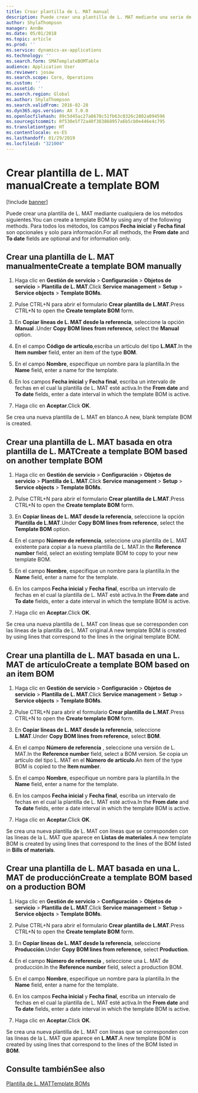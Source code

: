 ```yaml
---
title: Crear plantilla de L. MAT manual
description: Puede crear una plantilla de L. MAT mediante una serie de métodos.
author: ShylaThompson
manager: AnnBe
ms.date: 05/01/2018
ms.topic: article
ms.prod: ''
ms.service: dynamics-ax-applications
ms.technology: ''
ms.search.form: SMATemplateBOMTable
audience: Application User
ms.reviewer: josaw
ms.search.scope: Core, Operations
ms.custom: ''
ms.assetid: ''
ms.search.region: Global
ms.author: ShylaThompson
ms.search.validFrom: 2016-02-28
ms.dyn365.ops.version: AX 7.0.0
ms.openlocfilehash: 89c5d45ac27a8678c51fb63c0326c2802a094596
ms.sourcegitcommit: 0f530e5f72a40f383868957a6b5cb0e446e4c795
ms.translationtype: HT
ms.contentlocale: es-ES
ms.lasthandoff: 01/29/2019
ms.locfileid: "321004"
---
```

# <a name="create-a-template-bom"></a><span data-ttu-id="1f591-103">Crear plantilla de L. MAT manual</span><span class="sxs-lookup"><span data-stu-id="1f591-103">Create a template BOM</span></span>   

[!include [banner](../includes/banner.md)]


<span data-ttu-id="1f591-104">Puede crear una plantilla de L. MAT mediante cualquiera de los métodos siguientes.</span><span class="sxs-lookup"><span data-stu-id="1f591-104">You can create a template BOM by using any of the following methods.</span></span> <span data-ttu-id="1f591-105">Para todos los métodos, los campos **Fecha inicial** y **Fecha final** son opcionales y solo para información.</span><span class="sxs-lookup"><span data-stu-id="1f591-105">For all methods, the **From date** and **To date** fields are optional and for information only.</span></span>

## <a name="create-a-template-bom-manually"></a><span data-ttu-id="1f591-106">Crear una plantilla de L. MAT manualmente</span><span class="sxs-lookup"><span data-stu-id="1f591-106">Create a template BOM manually</span></span>

1.  <span data-ttu-id="1f591-107">Haga clic en **Gestión de servicio** \> **Configuración** \> **Objetos de servicio** \> **Plantilla de L. MAT**.</span><span class="sxs-lookup"><span data-stu-id="1f591-107">Click **Service management** \> **Setup** \> **Service objects** \> **Template BOMs**.</span></span>

2.  <span data-ttu-id="1f591-108">Pulse CTRL+N para abrir el formulario **Crear plantilla de L.MAT**.</span><span class="sxs-lookup"><span data-stu-id="1f591-108">Press CTRL+N to open the **Create template BOM** form.</span></span>

3.  <span data-ttu-id="1f591-109">En **Copiar líneas de L. MAT desde la referencia**, seleccione la opción **Manual** .</span><span class="sxs-lookup"><span data-stu-id="1f591-109">Under **Copy BOM lines from reference**, select the **Manual** option.</span></span>

4.  <span data-ttu-id="1f591-110">En el campo **Código de artículo**,escriba un artículo del tipo **L.MAT**.</span><span class="sxs-lookup"><span data-stu-id="1f591-110">In the **Item number** field, enter an item of the type **BOM**.</span></span>

5.  <span data-ttu-id="1f591-111">En el campo **Nombre**, especifique un nombre para la plantilla.</span><span class="sxs-lookup"><span data-stu-id="1f591-111">In the **Name** field, enter a name for the template.</span></span>

6.  <span data-ttu-id="1f591-112">En los campos **Fecha inicial** y **Fecha final**, escriba un intervalo de fechas en el cual la plantilla de L. MAT esté activa.</span><span class="sxs-lookup"><span data-stu-id="1f591-112">In the **From date** and **To date** fields, enter a date interval in which the template BOM is active.</span></span>

7.  <span data-ttu-id="1f591-113">Haga clic en **Aceptar**.</span><span class="sxs-lookup"><span data-stu-id="1f591-113">Click **OK**.</span></span>

<span data-ttu-id="1f591-114">Se crea una nueva plantilla de L. MAT en blanco.</span><span class="sxs-lookup"><span data-stu-id="1f591-114">A new, blank template BOM is created.</span></span>

## <a name="create-a-template-bom-based-on-another-template-bom"></a><span data-ttu-id="1f591-115">Crear una plantilla de L. MAT basada en otra plantilla de L. MAT</span><span class="sxs-lookup"><span data-stu-id="1f591-115">Create a template BOM based on another template BOM</span></span>

1.  <span data-ttu-id="1f591-116">Haga clic en **Gestión de servicio** \> **Configuración** \> **Objetos de servicio** \> **Plantilla de L. MAT**.</span><span class="sxs-lookup"><span data-stu-id="1f591-116">Click **Service management** \> **Setup** \> **Service objects** \> **Template BOMs**.</span></span>

2.  <span data-ttu-id="1f591-117">Pulse CTRL+N para abrir el formulario **Crear plantilla de L.MAT**.</span><span class="sxs-lookup"><span data-stu-id="1f591-117">Press CTRL+N to open the **Create template BOM** form.</span></span>

3.  <span data-ttu-id="1f591-118">En **Copiar líneas de L. MAT desde la referencia**, seleccione la opción **Plantilla de L.MAT**.</span><span class="sxs-lookup"><span data-stu-id="1f591-118">Under **Copy BOM lines from reference**, select the **Template BOM** option.</span></span>

4.  <span data-ttu-id="1f591-119">En el campo **Número de referencia**, seleccione una plantilla de L. MAT existente para copiar a la nueva plantilla de L. MAT.</span><span class="sxs-lookup"><span data-stu-id="1f591-119">In the **Reference number** field, select an existing template BOM to copy to your new template BOM.</span></span>

5.  <span data-ttu-id="1f591-120">En el campo **Nombre**, especifique un nombre para la plantilla.</span><span class="sxs-lookup"><span data-stu-id="1f591-120">In the **Name** field, enter a name for the template.</span></span>

6.  <span data-ttu-id="1f591-121">En los campos **Fecha inicial** y **Fecha final**, escriba un intervalo de fechas en el cual la plantilla de L. MAT esté activa.</span><span class="sxs-lookup"><span data-stu-id="1f591-121">In the **From date** and **To date** fields, enter a date interval in which the template BOM is active.</span></span>

7.  <span data-ttu-id="1f591-122">Haga clic en **Aceptar**.</span><span class="sxs-lookup"><span data-stu-id="1f591-122">Click **OK**.</span></span>

<span data-ttu-id="1f591-123">Se crea una nueva plantilla de L. MAT con líneas que se corresponden con las líneas de la plantilla de L. MAT original.</span><span class="sxs-lookup"><span data-stu-id="1f591-123">A new template BOM is created by using lines that correspond to the lines in the original template BOM.</span></span>

## <a name="create-a-template-bom-based-on-an-item-bom"></a><span data-ttu-id="1f591-124">Crear una plantilla de L. MAT basada en una L. MAT de artículo</span><span class="sxs-lookup"><span data-stu-id="1f591-124">Create a template BOM based on an item BOM</span></span>

1.  <span data-ttu-id="1f591-125">Haga clic en **Gestión de servicio** \> **Configuración** \> **Objetos de servicio** \> **Plantilla de L. MAT**.</span><span class="sxs-lookup"><span data-stu-id="1f591-125">Click **Service management** \> **Setup** \> **Service objects** \> **Template BOMs**.</span></span>

2.  <span data-ttu-id="1f591-126">Pulse CTRL+N para abrir el formulario **Crear plantilla de L.MAT**.</span><span class="sxs-lookup"><span data-stu-id="1f591-126">Press CTRL+N to open the **Create template BOM** form.</span></span>

3.  <span data-ttu-id="1f591-127">En **Copiar líneas de L. MAT desde la referencia**, seleccione **L.MAT**.</span><span class="sxs-lookup"><span data-stu-id="1f591-127">Under **Copy BOM lines from reference**, select **BOM**.</span></span>

4.  <span data-ttu-id="1f591-128">En el campo **Número de referencia** , seleccione una versión de L. MAT.</span><span class="sxs-lookup"><span data-stu-id="1f591-128">In the **Reference number** field, select a BOM version.</span></span> <span data-ttu-id="1f591-129">Se copia un artículo del tipo L. MAT en el **Número de artículo**.</span><span class="sxs-lookup"><span data-stu-id="1f591-129">An item of the type BOM is copied to the **Item number**.</span></span>

5.  <span data-ttu-id="1f591-130">En el campo **Nombre**, especifique un nombre para la plantilla.</span><span class="sxs-lookup"><span data-stu-id="1f591-130">In the **Name** field, enter a name for the template.</span></span>

6.  <span data-ttu-id="1f591-131">En los campos **Fecha inicial** y **Fecha final**, escriba un intervalo de fechas en el cual la plantilla de L. MAT esté activa.</span><span class="sxs-lookup"><span data-stu-id="1f591-131">In the **From date** and **To date** fields, enter a date interval in which the template BOM is active.</span></span>

7.  <span data-ttu-id="1f591-132">Haga clic en **Aceptar**.</span><span class="sxs-lookup"><span data-stu-id="1f591-132">Click **OK**.</span></span>

<span data-ttu-id="1f591-133">Se crea una nueva plantilla de L. MAT con líneas que se corresponden con las líneas de la L. MAT que aparece en **Listas de materiales**.</span><span class="sxs-lookup"><span data-stu-id="1f591-133">A new template BOM is created by using lines that correspond to the lines of the BOM listed in **Bills of materials**.</span></span>

## <a name="create-a-template-bom-based-on-a-production-bom"></a><span data-ttu-id="1f591-134">Crear una plantilla de L. MAT basada en una L. MAT de producción</span><span class="sxs-lookup"><span data-stu-id="1f591-134">Create a template BOM based on a production BOM</span></span>

1.  <span data-ttu-id="1f591-135">Haga clic en **Gestión de servicio** \> **Configuración** \> **Objetos de servicio** \> **Plantilla de L. MAT**.</span><span class="sxs-lookup"><span data-stu-id="1f591-135">Click **Service management** \> **Setup** \> **Service objects** \> **Template BOMs**.</span></span>

2.  <span data-ttu-id="1f591-136">Pulse CTRL+N para abrir el formulario **Crear plantilla de L.MAT**.</span><span class="sxs-lookup"><span data-stu-id="1f591-136">Press CTRL+N to open the **Create template BOM** form.</span></span>

3.  <span data-ttu-id="1f591-137">En **Copiar líneas de L. MAT desde la referencia**, seleccione **Producción**.</span><span class="sxs-lookup"><span data-stu-id="1f591-137">Under **Copy BOM lines from reference**, select **Production**.</span></span>

4.  <span data-ttu-id="1f591-138">En el campo **Número de referencia** , seleccione una L. MAT de producción.</span><span class="sxs-lookup"><span data-stu-id="1f591-138">In the **Reference number** field, select a production BOM.</span></span>

5.  <span data-ttu-id="1f591-139">En el campo **Nombre**, especifique un nombre para la plantilla.</span><span class="sxs-lookup"><span data-stu-id="1f591-139">In the **Name** field, enter a name for the template.</span></span>

6.  <span data-ttu-id="1f591-140">En los campos **Fecha inicial** y **Fecha final**, escriba un intervalo de fechas en el cual la plantilla de L. MAT esté activa.</span><span class="sxs-lookup"><span data-stu-id="1f591-140">In the **From date** and **To date** fields, enter a date interval in which the template BOM is active.</span></span>

7.  <span data-ttu-id="1f591-141">Haga clic en **Aceptar**.</span><span class="sxs-lookup"><span data-stu-id="1f591-141">Click **OK**.</span></span>

<span data-ttu-id="1f591-142">Se crea una nueva plantilla de L. MAT con líneas que se corresponden con las líneas de la L. MAT que aparece en **L.MAT**.</span><span class="sxs-lookup"><span data-stu-id="1f591-142">A new template BOM is created by using lines that correspond to the lines of the BOM listed in **BOM**.</span></span>

## <a name="see-also"></a><span data-ttu-id="1f591-143">Consulte también</span><span class="sxs-lookup"><span data-stu-id="1f591-143">See also</span></span>

[<span data-ttu-id="1f591-144">Plantilla de L. MAT</span><span class="sxs-lookup"><span data-stu-id="1f591-144">Template BOMs</span></span>](template-boms.md)

  


